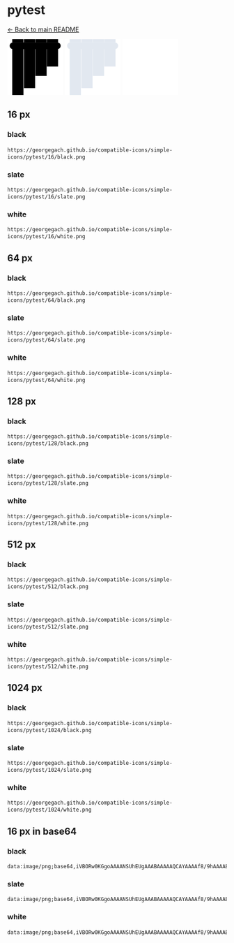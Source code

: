 # pytest

[← Back to main README](../../README.md)


<img src="./128/black.png" width="128" alt="pytest black icon" />
<img src="./128/slate.png" width="128" alt="pytest slate icon" />
<img src="./128/white.png" width="128" alt="pytest white icon" />

## 16 px

### black
```
https://georgegach.github.io/compatible-icons/simple-icons/pytest/16/black.png
```

### slate
```
https://georgegach.github.io/compatible-icons/simple-icons/pytest/16/slate.png
```

### white
```
https://georgegach.github.io/compatible-icons/simple-icons/pytest/16/white.png
```

## 64 px

### black
```
https://georgegach.github.io/compatible-icons/simple-icons/pytest/64/black.png
```

### slate
```
https://georgegach.github.io/compatible-icons/simple-icons/pytest/64/slate.png
```

### white
```
https://georgegach.github.io/compatible-icons/simple-icons/pytest/64/white.png
```

## 128 px

### black
```
https://georgegach.github.io/compatible-icons/simple-icons/pytest/128/black.png
```

### slate
```
https://georgegach.github.io/compatible-icons/simple-icons/pytest/128/slate.png
```

### white
```
https://georgegach.github.io/compatible-icons/simple-icons/pytest/128/white.png
```

## 512 px

### black
```
https://georgegach.github.io/compatible-icons/simple-icons/pytest/512/black.png
```

### slate
```
https://georgegach.github.io/compatible-icons/simple-icons/pytest/512/slate.png
```

### white
```
https://georgegach.github.io/compatible-icons/simple-icons/pytest/512/white.png
```

## 1024 px

### black
```
https://georgegach.github.io/compatible-icons/simple-icons/pytest/1024/black.png
```

### slate
```
https://georgegach.github.io/compatible-icons/simple-icons/pytest/1024/slate.png
```

### white
```
https://georgegach.github.io/compatible-icons/simple-icons/pytest/1024/white.png
```

## 16 px in base64

### black
```
data:image/png;base64,iVBORw0KGgoAAAANSUhEUgAAABAAAAAQCAYAAAAf8/9hAAAABmJLR0QA/wD/AP+gvaeTAAAAwklEQVQ4jbXSwWrCUBAF0BMbFKEu4l/0Nwp+kJv+j+DanZv+hUihmy4KhdZVQCiCoHGRCaQSNEZ6YeC+N8O9M28eJeYoIr5r/IDf2nlb4zNI8ITX4LegwCRFjh1GkTiid1aYNPAt8h5+sMYAfTycccGHYdKP/AqbyilFhnE4pMF3EeMQSIJnUfOn1U64WyC9sf5TudoE710EXrCsX7QZoTJp/CdtOlgoX73ARxeB6aXkv61xjy88XhNoGuENz/d20BonUt0mTwUHqBUAAAAASUVORK5CYII=
```

### slate
```
data:image/png;base64,iVBORw0KGgoAAAANSUhEUgAAABAAAAAQCAYAAAAf8/9hAAAABmJLR0QA/wD/AP+gvaeTAAABD0lEQVQ4jbWSv0oDYRDEf/PlSIgkmLvCnCD+63wNwaew8Bls8kBibWfjW4gINoKiSFIFTXEi5BuLT4KgeByHUy27y+zM7grgafZ6bvsYAGmKXQLYjkF6N6wBCBaGIUCQzrbG6yd6eFkcBC2vkEUTWF46HGXONMeqQMOvUgRCajJITsNTZhWLNxPmYW9jMFX0DdE9TBfTAXpEd0EdHEmx+7KH2F1wz/h6fzyYhaRGGSIHFxKSnSEK4QpUIQpH+k7TC5tcdsZKagu0JsiatetR8hIjou4aE0Qz2S1Hl99ztRZEWhaBX/+kVkGEC9m5hKPDfWOCnTI//av+P2e0+UB+Bg3qCH5asG+3N0eHrRQ0wScxbGpHMoOhIQAAAABJRU5ErkJggg==
```

### white
```
data:image/png;base64,iVBORw0KGgoAAAANSUhEUgAAABAAAAAQCAYAAAAf8/9hAAAABmJLR0QA/wD/AP+gvaeTAAAAyElEQVQ4jbWSMQrCQBRE32hQBC3iLbyG4IFsvI9gbWfjLUQEGwtBUKtAQAJC/Bb5wShBE8WBhdn9n5n5uwuAmc3sgWOBp2Z2KezjAp8CyMwGwBIQ9WDAKAAiIAF6XrgBjZdGlfAYiBqSTsAaaAMtoPnCcd5xk5bXV5LOuVMAhEDfHQLnia++C8h56D1PUb/CzwJBzf49kJKNsv1GYCJpUTyoMkJuUvpPqiSYk926AbvaApLG7+p/e8YrcAC6nwTKRthIGv6aoDLukKNTMWJLZYQAAAAASUVORK5CYII=
```


